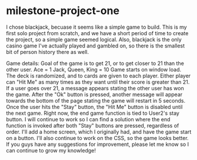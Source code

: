 # milestone-project-one
I chose blackjack, becuase it seems like a simple game to build. This is my first solo project from scratch, and we have a short period of time to create the project, so a simple game seemed logical. Also, blackjack is the only casino game I've actually played and gambled on, so there is the smallest bit of person history there as well.

Game details:
Goal of the game is to get 21, or to get closer to 21 than the other user.
Ace = 1
Jack, Queen, King = 10
Game starts on window load.
The deck is randomized, and to cards are given to each player.
Either player can "Hit Me" as many times as they want until their score is greater than 21. 
If a user goes over 21, a message appears stating the other user has won the game. 
After the "Ok" button is pressed, another message will appear towards the bottom of the page stating the game will restart in 5 seconds.
Once the user hits the "Stay" button, the "Hit Me" button is disabled until the next game.
Right now, the end game function is tied to User2's stay button. I will continue to work so I can find a solution where the end function is invoked after both "Stay" buttons are pressed, regardless of order.
I'll add a home screen, which I originally had, and have the game start on a button.
I'll also continue to work on the CSS, so the game looks better.
If you guys have any suggestions for improvement, please let me know so I can continue to grow my knowledge!
